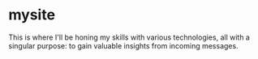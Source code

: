 # mysite
This is where I'll be honing my skills with various technologies, all with a singular purpose: to gain valuable insights from incoming messages.
